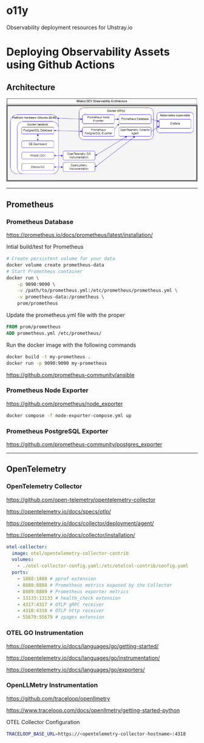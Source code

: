 # o11y
Observability deployment resources for Uhstray.io

# Deploying Observability Assets using Github Actions

## Architecture

![Observability Architecture](observability.drawio.png)

---

## Prometheus

### Prometheus Database

https://prometheus.io/docs/prometheus/latest/installation/

Intial build/test for Prometheus

```bash
# Create persistent volume for your data
docker volume create prometheus-data
# Start Prometheus container
docker run \
    -p 9090:9090 \
    -v /path/to/prometheus.yml:/etc/prometheus/prometheus.yml \
    -v prometheus-data:/prometheus \
    prom/prometheus
```

Update the prometheus.yml file with the proper

```dockerfile
FROM prom/prometheus
ADD prometheus.yml /etc/prometheus/
```

Run the docker image with the following commands

```bash
docker build -t my-prometheus .
docker run -p 9090:9090 my-prometheus
```

https://github.com/prometheus-community/ansible

### Prometheus Node Exporter

https://github.com/prometheus/node_exporter

```bash
docker compose -f node-exporter-compose.yml up
```

### Prometheus PostgreSQL Exporter

https://github.com/prometheus-community/postgres_exporter

---

## OpenTelemetry

### OpenTelemetry Collector

https://github.com/open-telemetry/opentelemetry-collector

https://opentelemetry.io/docs/specs/otlp/

https://opentelemetry.io/docs/collector/deployment/agent/

https://opentelemetry.io/docs/collector/installation/

```yaml
otel-collector:
  image: otel/opentelemetry-collector-contrib
  volumes:
    - ./otel-collector-config.yaml:/etc/otelcol-contrib/config.yaml
  ports:
    - 1888:1888 # pprof extension
    - 8888:8888 # Prometheus metrics exposed by the Collector
    - 8889:8889 # Prometheus exporter metrics
    - 13133:13133 # health_check extension
    - 4317:4317 # OTLP gRPC receiver
    - 4318:4318 # OTLP http receiver
    - 55679:55679 # zpages extension
```

### OTEL GO Instrumentation

https://opentelemetry.io/docs/languages/go/getting-started/

https://opentelemetry.io/docs/languages/go/instrumentation/

https://opentelemetry.io/docs/languages/go/exporters/

### OpenLLMetry Instrumentation

https://github.com/traceloop/openllmetry

https://www.traceloop.com/docs/openllmetry/getting-started-python

OTEL Collector Configuration

```bash
TRACELOOP_BASE_URL=https://<opentelemetry-collector-hostname>:4318
```